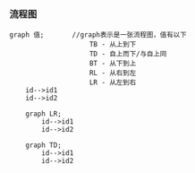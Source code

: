 ### 流程图

    graph 值;       //graph表示是一张流程图，值有以下
                        TB - 从上到下
                        TD - 自上而下/与自上同
                        BT - 从下到上
                        RL - 从右到左
                        LR - 从左到右
        id-->id1
        id-->id2

```mermaid
    graph LR;
        id-->id1
        id-->id2
```

```mermaid
    graph TD;
        id-->id1
        id-->id2
```
